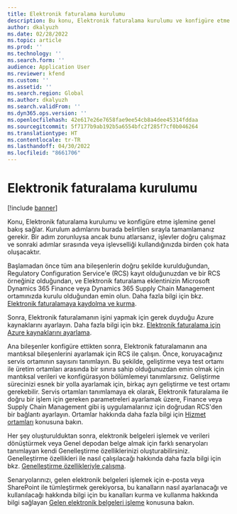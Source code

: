 ```yaml
---
title: Elektronik faturalama kurulumu
description: Bu konu, Elektronik faturalama kurulumu ve konfigüre etme işlemine genel bakış sağlar.
author: dkalyuzh
ms.date: 02/28/2022
ms.topic: article
ms.prod: ''
ms.technology: ''
ms.search.form: ''
audience: Application User
ms.reviewer: kfend
ms.custom: ''
ms.assetid: ''
ms.search.region: Global
ms.author: dkalyuzh
ms.search.validFrom: ''
ms.dyn365.ops.version: ''
ms.openlocfilehash: 42e617e26e7658fae9ee54cb8a4dee45314fddaa
ms.sourcegitcommit: 5f7177b9ab192b5a6554bfc2f285f7cf0b046264
ms.translationtype: HT
ms.contentlocale: tr-TR
ms.lasthandoff: 04/30/2022
ms.locfileid: "8661706"
---
```

# <a name="electronic-invoicing-setup"></a>Elektronik faturalama kurulumu

[!include [banner](../includes/banner.md)]

Konu, Elektronik faturalama kurulumu ve konfigüre etme işlemine genel bakış sağlar. Kurulum adımlarını burada belirtilen sırayla tamamlamanız gerekir. Bir adım zorunluysa ancak bunu atlarsanız, işlevler doğru çalışmaz ve sonraki adımlar sırasında veya işlevselliği kullandığınızda birden çok hata oluşacaktır. 

Başlamadan önce tüm ana bileşenlerin doğru şekilde kurulduğundan, Regulatory Configuration Service'e (RCS) kayıt olduğunuzdan ve bir RCS örneğiniz olduğundan, ve Elektronik faturalama eklentinizin Microsoft Dynamics 365 Finance veya Dynamics 365 Supply Chain Management ortamınızda kurulu olduğundan emin olun. Daha fazla bilgi için bkz. [Elektronik faturalamaya kaydolma ve kurma](e-invoicing-install-add-in-microservices-lcs.md).

Sonra, Elektronik faturalamanın işini yapmak için gerek duyduğu Azure kaynaklarını ayarlayın. Daha fazla bilgi için bkz. [Elektronik faturalama için Azure kaynaklarını ayarlama](e-invoicing-set-up-azure-resources.md).

Ana bileşenler konfigüre ettikten sonra, Elektronik faturalamanın ana mantıksal bileşenlerini ayarlamak için RCS ile çalışın. Önce, koruyacağınız servis ortamının sayısını tanımlayın. Bu şekilde, geliştirme veya test ortamı ile üretim ortamları arasında bir sınıra sahip olduğunuzdan emin olmak için mantıksal verileri ve konfigürasyon bölümlemeyi tanımlarsınız. Geliştirme sürecinizi esnek bir yolla ayarlamak için, birkaç ayrı geliştirme ve test ortamı gerekebilir. Servis ortamları tanımlamaya ek olarak, Elektronik faturalama ile doğru bir işlem için gereken parametreleri ayarlamak üzere, Finance veya Supply Chain Management gibi iş uygulamalarınız için doğrudan RCS'den bir bağlantı ayarlayın. Ortamlar hakkında daha fazla bilgi için [Hizmet ortamları](e-invoicing-service-environments.md) konusuna bakın.

Her şey oluşturulduktan sonra, elektronik belgeleri işlemek ve verileri dönüştürmek veya Genel depodan belge almak için farklı senaryoları tanımlayan kendi Genelleştirme özelliklerinizi oluşturabilirsiniz. Genelleştirme özellikleri ile nasıl çalışılacağı hakkında daha fazla bilgi için bkz. [Genelleştirme özellikleriyle çalışma](e-invoicing-working-globalization-features.md).

Senaryolarınızı, gelen elektronik belgeleri işlemek için e-posta veya SharePoint ile tümleştirmek gerekiyorsa, bu kanalların nasıl ayarlanacağı ve kullanılacağı hakkında bilgi için bu kanalları kurma ve kullanma hakkında bilgi sağlayan [Gelen elektronik belgeleri işleme](e-invoicing-process-incoming-electronic-documents.md) konusuna bakın.
